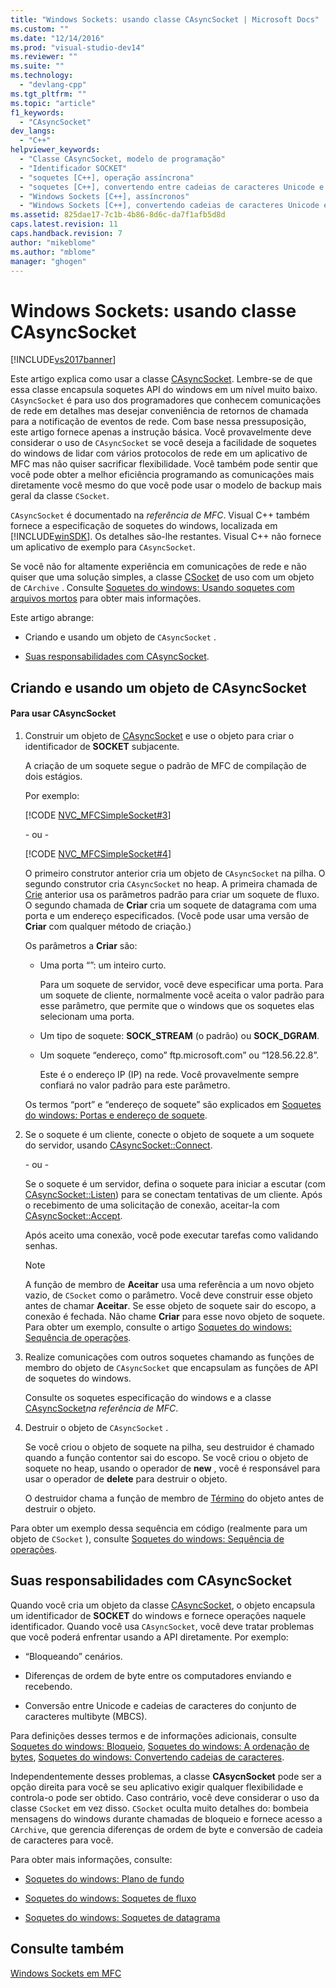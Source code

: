 ```yaml
---
title: "Windows Sockets: usando classe CAsyncSocket | Microsoft Docs"
ms.custom: ""
ms.date: "12/14/2016"
ms.prod: "visual-studio-dev14"
ms.reviewer: ""
ms.suite: ""
ms.technology: 
  - "devlang-cpp"
ms.tgt_pltfrm: ""
ms.topic: "article"
f1_keywords: 
  - "CAsyncSocket"
dev_langs: 
  - "C++"
helpviewer_keywords: 
  - "Classe CAsyncSocket, modelo de programação"
  - "Identificador SOCKET"
  - "soquetes [C++], operação assíncrona"
  - "soquetes [C++], convertendo entre cadeias de caracteres Unicode e MBCS"
  - "Windows Sockets [C++], assíncronos"
  - "Windows Sockets [C++], convertendo cadeias de caracteres Unicode e MBCS"
ms.assetid: 825dae17-7c1b-4b86-8d6c-da7f1afb5d8d
caps.latest.revision: 11
caps.handback.revision: 7
author: "mikeblome"
ms.author: "mblome"
manager: "ghogen"
---
```

# Windows Sockets: usando classe CAsyncSocket
[!INCLUDE[vs2017banner](../assembler/inline/includes/vs2017banner.md)]

Este artigo explica como usar a classe [CAsyncSocket](../Topic/CAsyncSocket%20Class.md).  Lembre\-se de que essa classe encapsula soquetes API do windows em um nível muito baixo.  `CAsyncSocket` é para uso dos programadores que conhecem comunicações de rede em detalhes mas desejar conveniência de retornos de chamada para a notificação de eventos de rede.  Com base nessa pressuposição, este artigo fornece apenas a instrução básica.  Você provavelmente deve considerar o uso de `CAsyncSocket` se você deseja a facilidade de soquetes do windows de lidar com vários protocolos de rede em um aplicativo de MFC mas não quiser sacrificar flexibilidade.  Você também pode sentir que você pode obter a melhor eficiência programando as comunicações mais diretamente você mesmo do que você pode usar o modelo de backup mais geral da classe `CSocket`.  
  
 `CAsyncSocket` é documentado na *referência de MFC*.  Visual C\+\+ também fornece a especificação de soquetes do windows, localizada em [!INCLUDE[winSDK](../atl/includes/winsdk_md.md)].  Os detalhes são\-lhe restantes.  Visual C\+\+ não fornece um aplicativo de exemplo para `CAsyncSocket`.  
  
 Se você não for altamente experiência em comunicações de rede e não quiser que uma solução simples, a classe [CSocket](../mfc/reference/csocket-class.md) de uso com um objeto de `CArchive` .  Consulte [Soquetes do windows: Usando soquetes com arquivos mortos](../mfc/windows-sockets-using-sockets-with-archives.md) para obter mais informações.  
  
 Este artigo abrange:  
  
-   Criando e usando um objeto de `CAsyncSocket` .  
  
-   [Suas responsabilidades com CAsyncSocket](#_core_your_responsibilities_with_casyncsocket).  
  
##  <a name="_core_creating_and_using_a_casyncsocket_object"></a> Criando e usando um objeto de CAsyncSocket  
  
#### Para usar CAsyncSocket  
  
1.  Construir um objeto de [CAsyncSocket](../Topic/CAsyncSocket%20Class.md) e use o objeto para criar o identificador de **SOCKET** subjacente.  
  
     A criação de um soquete segue o padrão de MFC de compilação de dois estágios.  
  
     Por exemplo:  
  
     [!CODE [NVC_MFCSimpleSocket#3](../CodeSnippet/VS_Snippets_Cpp/NVC_MFCSimpleSocket#3)]  
  
     \- ou \-  
  
     [!CODE [NVC_MFCSimpleSocket#4](../CodeSnippet/VS_Snippets_Cpp/NVC_MFCSimpleSocket#4)]  
  
     O primeiro construtor anterior cria um objeto de `CAsyncSocket` na pilha.  O segundo construtor cria `CAsyncSocket` no heap.  A primeira chamada de [Crie](../Topic/CAsyncSocket::Create.md) anterior usa os parâmetros padrão para criar um soquete de fluxo.  O segundo chamada de **Criar** cria um soquete de datagrama com uma porta e um endereço especificados. \(Você pode usar uma versão de **Criar** com qualquer método de criação.\)  
  
     Os parâmetros a **Criar** são:  
  
    -   Uma porta “”: um inteiro curto.  
  
         Para um soquete de servidor, você deve especificar uma porta.  Para um soquete de cliente, normalmente você aceita o valor padrão para esse parâmetro, que permite que o windows que os soquetes elas selecionam uma porta.  
  
    -   Um tipo de soquete: **SOCK\_STREAM** \(o padrão\) ou **SOCK\_DGRAM**.  
  
    -   Um soquete “endereço, como” ftp.microsoft.com” ou “128.56.22.8”.  
  
         Este é o endereço IP \(IP\) na rede.  Você provavelmente sempre confiará no valor padrão para este parâmetro.  
  
     Os termos “port” e “endereço de soquete” são explicados em [Soquetes do windows: Portas e endereço de soquete](../mfc/windows-sockets-ports-and-socket-addresses.md).  
  
2.  Se o soquete é um cliente, conecte o objeto de soquete a um soquete do servidor, usando [CAsyncSocket::Connect](../Topic/CAsyncSocket::Connect.md).  
  
     \- ou \-  
  
     Se o soquete é um servidor, defina o soquete para iniciar a escutar \(com [CAsyncSocket::Listen](../Topic/CAsyncSocket::Listen.md)\) para se conectam tentativas de um cliente.  Após o recebimento de uma solicitação de conexão, aceitar\-la com [CAsyncSocket::Accept](../Topic/CAsyncSocket::Accept.md).  
  
     Após aceito uma conexão, você pode executar tarefas como validando senhas.  
  
    > [!NOTE]
    >  A função de membro de **Aceitar** usa uma referência a um novo objeto vazio, de `CSocket` como o parâmetro.  Você deve construir esse objeto antes de chamar **Aceitar**.  Se esse objeto de soquete sair do escopo, a conexão é fechada.  Não chame **Criar** para esse novo objeto de soquete.  Para obter um exemplo, consulte o artigo [Soquetes do windows: Sequência de operações](../Topic/Windows%20Sockets:%20Sequence%20of%20Operations.md).  
  
3.  Realize comunicações com outros soquetes chamando as funções de membro do objeto de `CAsyncSocket` que encapsulam as funções de API de soquetes do windows.  
  
     Consulte os soquetes especificação do windows e a classe [CAsyncSocket](../Topic/CAsyncSocket%20Class.md)*na referência de MFC*.  
  
4.  Destruir o objeto de `CAsyncSocket` .  
  
     Se você criou o objeto de soquete na pilha, seu destruidor é chamado quando a função contentor sai do escopo.  Se você criou o objeto de soquete no heap, usando o operador de **new** , você é responsável para usar o operador de **delete** para destruir o objeto.  
  
     O destruidor chama a função de membro de [Término](../Topic/CAsyncSocket::Close.md) do objeto antes de destruir o objeto.  
  
 Para obter um exemplo dessa sequência em código \(realmente para um objeto de `CSocket` \), consulte [Soquetes do windows: Sequência de operações](../Topic/Windows%20Sockets:%20Sequence%20of%20Operations.md).  
  
##  <a name="_core_your_responsibilities_with_casyncsocket"></a> Suas responsabilidades com CAsyncSocket  
 Quando você cria um objeto da classe [CAsyncSocket](../Topic/CAsyncSocket%20Class.md), o objeto encapsula um identificador de **SOCKET** do windows e fornece operações naquele identificador.  Quando você usa `CAsyncSocket`, você deve tratar problemas que você poderá enfrentar usando a API diretamente.  Por exemplo:  
  
-   “Bloqueando” cenários.  
  
-   Diferenças de ordem de byte entre os computadores enviando e recebendo.  
  
-   Conversão entre Unicode e cadeias de caracteres do conjunto de caracteres multibyte \(MBCS\).  
  
 Para definições desses termos e de informações adicionais, consulte [Soquetes do windows: Bloqueio](../Topic/Windows%20Sockets:%20Blocking.md), [Soquetes do windows: A ordenação de bytes](../mfc/windows-sockets-byte-ordering.md), [Soquetes do windows: Convertendo cadeias de caracteres](../mfc/windows-sockets-converting-strings.md).  
  
 Independentemente desses problemas, a classe **CAsycnSocket** pode ser a opção direita para você se seu aplicativo exigir qualquer flexibilidade e controla\-o pode ser obtido.  Caso contrário, você deve considerar o uso da classe `CSocket` em vez disso.  `CSocket` oculta muito detalhes do: bombeia mensagens do windows durante chamadas de bloqueio e fornece acesso a `CArchive`, que gerencia diferenças de ordem de byte e conversão de cadeia de caracteres para você.  
  
 Para obter mais informações, consulte:  
  
-   [Soquetes do windows: Plano de fundo](../mfc/windows-sockets-background.md)  
  
-   [Soquetes do windows: Soquetes de fluxo](../mfc/windows-sockets-stream-sockets.md)  
  
-   [Soquetes do windows: Soquetes de datagrama](../mfc/windows-sockets-datagram-sockets.md)  
  
## Consulte também  
 [Windows Sockets em MFC](../mfc/windows-sockets-in-mfc.md)
